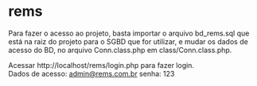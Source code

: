 # rems

Para fazer o acesso ao projeto, basta importar o arquivo bd_rems.sql que está na raiz do projeto para o SGBD que for utilizar, e mudar os dados de acesso do BD, no arquivo Conn.class.php em class/Conn.class.php.

Acessar http://localhost/rems/login.php para fazer login.   
Dados de acesso: admin@rems.com.br  senha: 123

